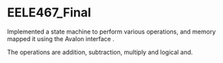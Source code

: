 # EELE467_Final
Implemented a state machine to perform various operations, and memory mapped it using the Avalon interface .

The operations are addition, subtraction, multiply and logical and.
